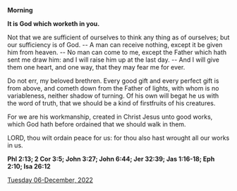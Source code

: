 **Morning**

**It is God which worketh in you.**
 
Not that we are sufficient of ourselves to think any thing as of ourselves; but our sufficiency is of God. -- A man can receive nothing, except it be given him from heaven. -- No man can come to me, except the Father which hath sent me draw him: and I will raise him up at the last day. -- And I will give them one heart, and one way, that they may fear me for ever.
 
Do not err, my beloved brethren. Every good gift and every perfect gift is from above, and cometh down from the Father of lights, with whom is no variableness, neither shadow of turning. Of his own will begat he us with the word of truth, that we should be a kind of firstfruits of his creatures.
 
For we are his workmanship, created in Christ Jesus unto good works, which God hath before ordained that we should walk in them.
 
LORD, thou wilt ordain peace for us: for thou also hast wrought all our works in us.  

**Phl 2:13; 2 Cor 3:5; John 3:27; John 6:44; Jer 32:39; Jas 1:16-18; Eph 2:10; Isa 26:12**

[Tuesday 06-December, 2022](https://t.me/daily_light)
